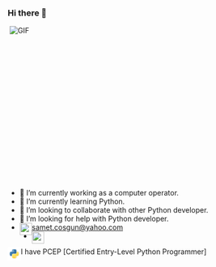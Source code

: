 ### Hi there 👋

<img align="right" alt="GIF" src="https://forumsmile.net/u/2/8/6/286bb348000aecc59286d74ac3eefa31.gif?raw=true" width="500" height="320" />

- 🔭 I’m currently working as a computer operator.
- 🌱 I’m currently learning Python.
- 👯  I’m looking to collaborate with other Python developer.
- 🤔 I’m looking for help with Python developer.
- <img align="left" height="24" width="24" src="https://cdn.jsdelivr.net/npm/simple-icons@v4/icons/gmail.svg" /> samet.cosgun@yahoo.com
- <img align="left" height="24" width="24" src="https://cdn4.iconfinder.com/data/icons/landing-page/100/landing_page-16-1024.png" /> 


<img align="left" alt="Python" width="26px" src="https://raw.githubusercontent.com/github/explore/cebd63002168a05a6a642f309227eefeccd92950/topics/python/python.png" /> I have PCEP  [Certified Entry-Level Python Programmer]




